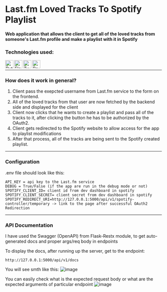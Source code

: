 ﻿# Last.fm Loved Tracks To Spotify Playlist
#### Web application that allows the client to get all of the loved tracks from someone's Last.fm profile and make a playlist with it in Spotify

### Technologies used:
<img align = "left" alt = "Python" width = "26px" src = "https://user-images.githubusercontent.com/79079000/118809383-da383580-b8aa-11eb-9b90-b36be1ebd84a.png" />
<img align = "left" alt = "Flask" width = "26px" src = "https://user-images.githubusercontent.com/79079000/130369302-ce7f4c2a-ec15-4f25-a397-371a2c840c50.png" />
<img align = "left" alt = "Typescript" width = "26px" src = "https://user-images.githubusercontent.com/79079000/170893013-76e1adbb-d1c5-4ffa-b279-e8ac10a7dac7.png" />
<img align = "left" alt = "React" width = "26px" src = "https://user-images.githubusercontent.com/79079000/170892959-709ae6de-f916-414c-9873-cd4bca92279a.png" />


<br />

----

### How does it work in general?

1. Client pass the exepcted username from Last.fm service to the form on the frontend. 
2. All of the loved tracks from that user are now fetched by the backend side and displayed for the client
3. Client now clicks that he wants to create a playlist and pass all of the tracks to it, after clicking the button he has to be authorized by the OAuth2.
4. Client gets redirected to the Spotify website to allow access for the app to playlist modifications 
5. After that process, all of the tracks are being sent to the Spotify created playlist.

----
### Configuration
.env file should look like this:
```
API_KEY = api key to the Last.fm service
DEBUG = True/False (if the app are run in the debug mode or not)
SPOTIFY_CLIENT_ID= client id from dev dashboard in spotify
SPOTIFY_CLIENT_SECRET= client secret from dev dashboard in spotify
SPOTIFY_REDIRECT_URI=http://127.0.0.1:5000/api/v1/spotify-controller/temporary -> link to the page after successful OAuth2 Redirection
```
----
### API Documentation
I have used the Swagger (OpenAPI) from Flask-Restx module, to get auto-generated docs and proper args/req body in endpoints <br />

To display the docs, after running up the server, get to the endpoint:
```
http://127.0.0.1:5000/api/v1/docs
```
You will see smth like this:
![image](https://user-images.githubusercontent.com/79079000/170893502-09a32226-1455-42d9-be3d-dde80d300ffa.png) <br />

You can easily check what is the expected request body or what are the expected arguments of particular endpoint
![image](https://user-images.githubusercontent.com/79079000/170893564-4bbebebb-6239-44b8-ab17-121de5377378.png)

